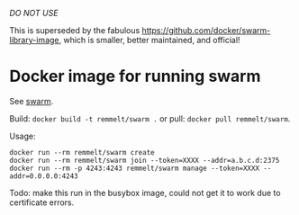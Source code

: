 *DO NOT USE*

This is superseded by the fabulous https://github.com/docker/swarm-library-image, which is smaller, better maintained, and official!


# Docker image for running swarm
See [swarm](https://github.com/docker/swarm).

Build: `docker build -t remmelt/swarm .` or pull: `docker pull remmelt/swarm`.

Usage:
```
docker run --rm remmelt/swarm create
docker run --rm remmelt/swarm join --token=XXXX --addr=a.b.c.d:2375
docker run --rm -p 4243:4243 remmelt/swarm manage --token=XXXX --addr=0.0.0.0:4243
```

Todo: make this run in the busybox image, could not get it to work due to certificate errors.

